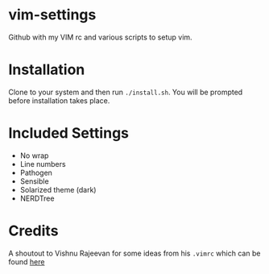 # vim-settings
Github with my VIM rc and various scripts to setup vim.

# Installation

Clone to your system and then run `./install.sh`. You will be prompted before installation takes place.

# Included Settings

- No wrap
- Line numbers
- Pathogen
- Sensible
- Solarized theme (dark)
- NERDTree

# Credits

A shoutout to Vishnu Rajeevan for some ideas from his `.vimrc` which can be found [here](https://github.com/burntcookie90/dotfiles/blob/laptop/.vimrc#L10)
